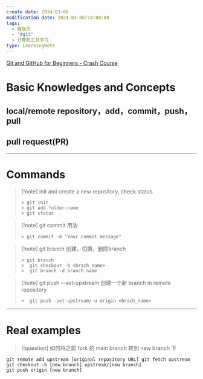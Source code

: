```yaml
---
create date: 2024-03-06
modification date: 2024-03-06T14:00:00
tags:
  - 程序员
  - "#git"
  - 计算机工具学习
type: LearningNote
---
```

[Git and GitHub for Beginners - Crash Course](https://www.youtube.com/watch?v=RGOj5yH7evk&list=WL&index=1&t=2252s)
# Basic Knowledges and Concepts
## local/remote repository，add，commit，push，pull
## pull request(PR)

---
# Commands
> [!note] init and create a new repository, check status
> ```
>> git init
>> git add folder-name
>> git status
> ```

 >[!note] git commit 用法
 > ```
 >> git commit -m "Your commit message"
 > ``` 

> [!note] git branch 创建，切换，删除branch
> ```
> > git branch
>>  git checkout -b <brach_name>
>>  git branch -d branch name 
>  ```

> [!note] git push --set-upstream 创建一个新 branch in remote repository
> ```
>>  git push -set-upstream/-u origin <brach_name>
> ```
---
# Real examples
>[!question] 如何将之前 fork 的 main branch 转到 new branch 下

```git
git remote add upstream [original repository URL] git fetch upstream
git checkout -b [new branch] upstream/[new branch]
git push origin [new branch]
```